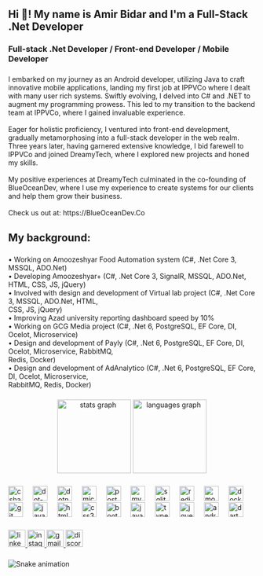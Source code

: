 <h2 align="left">Hi 👋! My name is Amir Bidar and I'm a Full-Stack .Net Developer</h2>

###

<h3 align="left">Full-stack .Net Developer / Front-end Developer / Mobile Developer</h3>

###

<p align="left">I embarked on my journey as an Android developer, utilizing Java to craft innovative mobile applications, landing my first job at IPPVCo where I dealt with many user rich systems. Swiftly evolving, I delved into C# and .NET to augment my programming prowess. This led to my transition to the backend team at IPPVCo, where I gained invaluable experience.<br><br>Eager for holistic proficiency, I ventured into front-end development, gradually metamorphosing into a full-stack developer in the web realm. Three years later, having garnered extensive knowledge, I bid farewell to IPPVCo and joined DreamyTech, where I explored new projects and honed my skills.<br><br>My positive experiences at DreamyTech culminated in the co-founding of BlueOceanDev, where I use my experience to create systems for our clients and help them grow their business.<br><br>Check us out at: https://BlueOceanDev.Co</p>

###

<h2 align="left">My background:</h2>

###

<p align="left">• Working on Amoozeshyar Food Automation system (C#, .Net Core 3, MSSQL, ADO.Net)<br>• Developing Amoozeshyar+ (C#, .Net Core 3, SignalR, MSSQL, ADO.Net, HTML, CSS, JS, jQuery)<br>• Involved with design and development of Virtual lab project (C#, .Net Core 3, MSSQL, ADO.Net, HTML, <br>CSS, JS, jQuery)<br>• Improving Azad university reporting dashboard speed by 10%<br>• Working on GCG Media project (C#, .Net 6, PostgreSQL, EF Core, DI, Ocelot, Microservice)<br>• Design and development of Payly (C#, .Net 6, PostgreSQL, EF Core, DI, Ocelot, Microservice, RabbitMQ, <br>Redis, Docker)<br>• Design and development of AdAnalytico (C#, .Net 6, PostgreSQL, EF Core, DI, Ocelot, Microservice, <br>RabbitMQ, Redis, Docker)</p>

###

<div align="center">
  <img src="https://github-readme-stats.vercel.app/api?username=AmirMohammadBidar&hide_title=false&hide_rank=false&show_icons=true&include_all_commits=true&count_private=true&disable_animations=false&theme=dracula&locale=en&hide_border=false" height="150" alt="stats graph"  />
  <img src="https://github-readme-stats.vercel.app/api/top-langs?username=AmirMohammadBidar&locale=en&hide_title=false&layout=compact&card_width=320&langs_count=5&theme=dracula&hide_border=false" height="150" alt="languages graph"  />
</div>

###

<div align="left">
  <img src="https://cdn.jsdelivr.net/gh/devicons/devicon/icons/csharp/csharp-original.svg" height="30" alt="csharp logo"  />
  <img width="12" />
  <img src="https://cdn.jsdelivr.net/gh/devicons/devicon/icons/dot-net/dot-net-original.svg" height="30" alt="dot-net logo"  />
  <img width="12" />
  <img src="https://cdn.jsdelivr.net/gh/devicons/devicon/icons/dotnetcore/dotnetcore-original.svg" height="30" alt="dotnetcore logo"  />
  <img width="12" />
  <img src="https://cdn.jsdelivr.net/gh/devicons/devicon/icons/microsoftsqlserver/microsoftsqlserver-plain.svg" height="30" alt="microsoftsqlserver logo"  />
  <img width="12" />
  <img src="https://cdn.jsdelivr.net/gh/devicons/devicon/icons/postgresql/postgresql-original.svg" height="30" alt="postgresql logo"  />
  <img width="12" />
  <img src="https://cdn.jsdelivr.net/gh/devicons/devicon/icons/mysql/mysql-original.svg" height="30" alt="mysql logo"  />
  <img width="12" />
  <img src="https://cdn.jsdelivr.net/gh/devicons/devicon/icons/sqlite/sqlite-original.svg" height="30" alt="sqlite logo"  />
  <img width="12" />
  <img src="https://cdn.jsdelivr.net/gh/devicons/devicon/icons/redis/redis-original.svg" height="30" alt="redis logo"  />
  <img width="12" />
  <img src="https://cdn.jsdelivr.net/gh/devicons/devicon/icons/mongodb/mongodb-original.svg" height="30" alt="mongodb logo"  />
  <img width="12" />
  <img src="https://cdn.jsdelivr.net/gh/devicons/devicon/icons/docker/docker-original.svg" height="30" alt="docker logo"  />
  <img width="12" />
  <img src="https://cdn.jsdelivr.net/gh/devicons/devicon/icons/git/git-original.svg" height="30" alt="git logo"  />
  <img width="12" />
  <img src="https://cdn.jsdelivr.net/gh/devicons/devicon/icons/java/java-original.svg" height="30" alt="java logo"  />
  <img width="12" />
  <img src="https://cdn.jsdelivr.net/gh/devicons/devicon/icons/html5/html5-original.svg" height="30" alt="html5 logo"  />
  <img width="12" />
  <img src="https://cdn.jsdelivr.net/gh/devicons/devicon/icons/css3/css3-original.svg" height="30" alt="css3 logo"  />
  <img width="12" />
  <img src="https://cdn.jsdelivr.net/gh/devicons/devicon/icons/bootstrap/bootstrap-original.svg" height="30" alt="bootstrap logo"  />
  <img width="12" />
  <img src="https://cdn.jsdelivr.net/gh/devicons/devicon/icons/javascript/javascript-original.svg" height="30" alt="javascript logo"  />
  <img width="12" />
  <img src="https://cdn.jsdelivr.net/gh/devicons/devicon/icons/typescript/typescript-original.svg" height="30" alt="typescript logo"  />
  <img width="12" />
  <img src="https://cdn.jsdelivr.net/gh/devicons/devicon/icons/jquery/jquery-original.svg" height="30" alt="jquery logo"  />
  <img width="12" />
  <img src="https://cdn.jsdelivr.net/gh/devicons/devicon/icons/androidstudio/androidstudio-original.svg" height="30" alt="androidstudio logo"  />
  <img width="12" />
  <img src="https://cdn.jsdelivr.net/gh/devicons/devicon/icons/dart/dart-original.svg" height="30" alt="dart logo"  />
</div>

###

<div align="left">
  <a href="https://www.linkedin.com/in/amir-mohammad-bidar-5299081a7/" target="_blank">
    <img src="https://img.shields.io/static/v1?message=LinkedIn&logo=linkedin&label=&color=0077B5&logoColor=white&labelColor=&style=for-the-badge" height="35" alt="linkedin logo"  />
  </a>
  <a href="https://www.instagram.com/AmirM_Bidar" target="_blank">
    <img src="https://img.shields.io/static/v1?message=Instagram&logo=instagram&label=&color=E4405F&logoColor=white&labelColor=&style=for-the-badge" height="35" alt="instagram logo"  />
  </a>
  <a href="bidar.amir@gmail.com" target="_blank">
    <img src="https://img.shields.io/static/v1?message=Gmail&logo=gmail&label=&color=D14836&logoColor=white&labelColor=&style=for-the-badge" height="35" alt="gmail logo"  />
  </a>
  <a href="https://discordapp.com/users/AmirBidar/" target="_blank">
    <img src="https://img.shields.io/static/v1?message=Discord&logo=discord&label=&color=7289DA&logoColor=white&labelColor=&style=for-the-badge" height="35" alt="discord logo"  />
  </a>
</div>

###

<img src="https://raw.githubusercontent.com/AmirMohammadBidar/AmirMohammadBidar/output/snake.svg" alt="Snake animation" />

###
